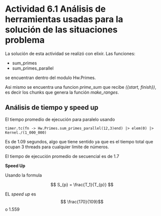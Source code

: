 # Actividad 6.1 Análisis de herramientas usadas para la solución de las situaciones problema

La solución de esta actividad se realizó con elixir. 
Las funciones: 
- sum_primes
- sum_primes_parallel

se encuentran dentro del modulo Hw.Primes. 

Asi mismo se encuentra una funcion *prime_sum* que recibe *({start, finish})*, es decir los chunks que genera la función *make_ranges*.

## Análisis de tiempo y speed up
El tiempo promedio de ejecución para paralelo usando 
 ``` 
timer.tc(fn -> Hw.Primes.sum_primes_parallel(12,3)end) |> elem(0) |> Kernel./(1_000_000)
 ``` 

Es de 1.09 segundos, algo que tiene sentido ya que es el tiempo total que ocupan 3 threads para cualquier limite de números.

El tiempo de ejecución promedio de secuencial es de 1.7

**Speed Up**

Usando la formula 

$$ S_{p} = \frac{T_1}{T_{p}} $$

EL *speed up* es $$ \frac{170}{109}$$ o 1.559